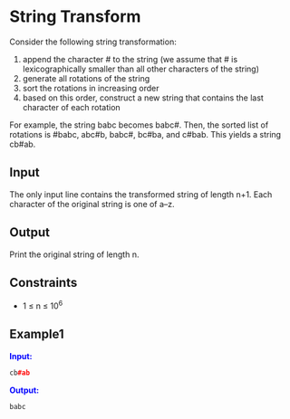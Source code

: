 # String Transform

Consider the following string transformation:

1. append the character # to the string (we assume that # is lexicographically smaller than all other characters of the string)
2. generate all rotations of the string
3. sort the rotations in increasing order
4. based on this order, construct a new string that contains the last character of each rotation  

For example, the string babc becomes babc#. Then, the sorted list of rotations is #babc, abc#b, babc#, bc#ba, and c#bab. This yields a string cb#ab.

## Input
The only input line contains the transformed string of length n+1. Each character of the original string is one of a–z.  

## Output

Print the original string of length n.

## Constraints

* 1 &le; n &le; 10<sup>6</sup>

## Example1
<font color="blue">**Input:**</font>
```c++
cb#ab
```
<font color="blue">**Output:**</font>
```c++
babc
```   
